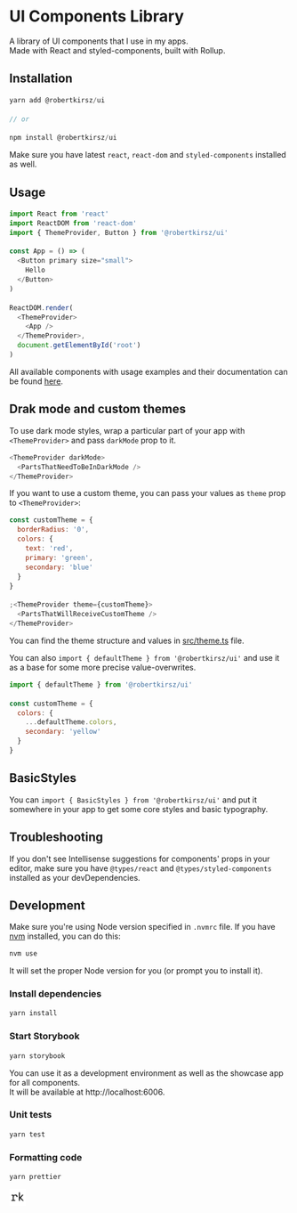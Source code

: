 # UI Components Library

A library of UI components that I use in my apps.  
Made with React and styled-components, built with Rollup.

## Installation

```js
yarn add @robertkirsz/ui

// or

npm install @robertkirsz/ui
```

Make sure you have latest `react`, `react-dom` and `styled-components` installed as well.

## Usage

```js
import React from 'react'
import ReactDOM from 'react-dom'
import { ThemeProvider, Button } from '@robertkirsz/ui'

const App = () => (
  <Button primary size="small">
    Hello
  </Button>
)

ReactDOM.render(
  <ThemeProvider>
    <App />
  </ThemeProvider>,
  document.getElementById('root')
)
```

All available components with usage examples and their documentation can be found [here](https://robertkirsz.github.io/ui).

## Drak mode and custom themes

To use dark mode styles, wrap a particular part of your app with `<ThemeProvider>` and pass `darkMode` prop to it.

```js
<ThemeProvider darkMode>
  <PartsThatNeedToBeInDarkMode />
</ThemeProvider>
```

If you want to use a custom theme, you can pass your values as `theme` prop to `<ThemeProvider>`:

```js
const customTheme = {
  borderRadius: '0',
  colors: {
    text: 'red',
    primary: 'green',
    secondary: 'blue'
  }
}

;<ThemeProvider theme={customTheme}>
  <PartsThatWillReceiveCustomTheme />
</ThemeProvider>
```

You can find the theme structure and values in [src/theme.ts](https://github.com/robertkirsz/ui/blob/main/src/theme.ts) file.

You can also `import { defaultTheme } from '@robertkirsz/ui'` and use it as a base for some more precise value-overwrites.

```js
import { defaultTheme } from '@robertkirsz/ui'

const customTheme = {
  colors: {
    ...defaultTheme.colors,
    secondary: 'yellow'
  }
}
```

## BasicStyles

You can `import { BasicStyles } from '@robertkirsz/ui'` and put it somewhere in your app to get some core styles and basic typography.

## Troubleshooting

If you don't see Intellisense suggestions for components' props in your editor, make sure you have `@types/react` and `@types/styled-components` installed as your devDependencies.

## Development

Make sure you're using Node version specified in `.nvmrc` file. If you have [nvm](https://github.com/nvm-sh/nvm) installed, you can do this:

```sh
nvm use
```

It will set the proper Node version for you (or prompt you to install it).

### Install dependencies

```sh
yarn install
```

### Start Storybook

```sh
yarn storybook
```

You can use it as a development environment as well as the showcase app for all components.  
It will be available at http://localhost:6006.

### Unit tests

```sh
yarn test
```

### Formatting code

```sh
yarn prettier
```

<img alt="Logo" title="Created by Robert Kirsz" src="src/images/logo.png" width="30px" />
